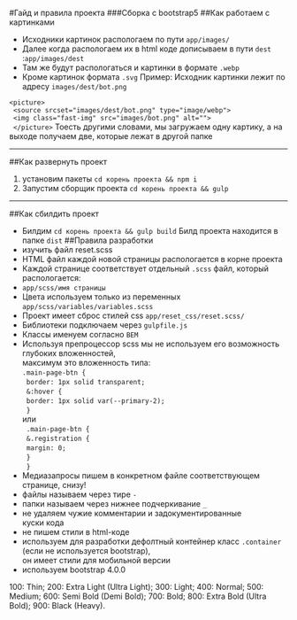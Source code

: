    #Гайд и правила проекта
   ###Сборка с bootstrap5
##Как работаем с картинками
+ Исходники картинок распологаем по пути `app/images/`
+ Далее когда распологаем их в html коде дописываем в пути `dest` :`app/images/dest`
+ Там же будут распологаться и картинки в формате `.webp`
+ Кроме картинок формата `.svg`
Пример:
Исходник картинки лежит по адресу `images/dest/bot.png`

`<picture>`<br>`
    <source srcset="images/dest/bot.png" type="image/webp">`<br>`
    <img class="fast-img" src="images/bot.png" alt="">`<br>`
</picture>`
Тоесть другими словами, мы загружаем одну картику, а на выходе получаем две, которые лежат в другой папке
***
##Как развернуть проект
1. установим пакеты `cd корень проекта && npm i`
2. Запустим сборщик проекта `cd корень проекта && gulp`
***
##Как сбилдить проект
+ Билдим `cd корень проекта && gulp build`
Билд проекта находится в папке `dist`
##Правила разработки
+ изучить файл reset.scss
+ HTML файл каждой новой страницы распологается в корне проекта
+ Каждой странице соответствует отдельный `.scss` файл, который распологается:<br>
+ `app/scss/имя страницы`
+ Цвета используем только из переменных `app/scss/variables/variables.scss`
+ Проект имеет сброс стилей css `app/reset_css/reset.scss/`
+ Библиотеки подключаем через `gulpfile.js`
+ Классы именуем согласно `BEM`
+ Используя препроцессор scss мы не используем его возможность глубоких вложенностей,<br>
максимум это вложенность типа: <br>
   `.main-page-btn { `<br>`
   border: 1px solid transparent;`<br>`
   &:hover {`<br>`
   border: 1px solid var(--primary-2);`<br>`
   }`<br>
  или <br>
  ` .main-page-btn {`<br>`
  &.registration {`<br>`
  margin: 0;`<br>`
  }`<br>`
  }`
+ Медиазапросы пишем в конкретном файле соответствующем странице, снизу!
+ файлы называем через тире `-`
+ папки называем через нижнее подчеркивание `_`
+ не удаляем чужие комментарии и задокументированные <br>
куски кода
+ не пишем стили в html-коде 
+ используем для разработки дефолтный контейнер класс `.container` (если не используется bootstrap), <br>
он имеет стили для мобильной версии
+ используем bootstrap 4.0.0

100: Thin;
200: Extra Light (Ultra Light);
300: Light;
400: Normal;
500: Medium;
600: Semi Bold (Demi Bold);
700: Bold;
800: Extra Bold (Ultra Bold);
900: Black (Heavy).
